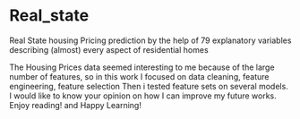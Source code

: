 # Real_state
Real State housing Pricing prediction by the help of 79 explanatory variables describing (almost) every aspect of residential homes

The Housing Prices data seemed interesting to me because of the large number of features, so in this work I focused on data cleaning, feature engineering, feature selection  Then i tested feature sets on several models.
I would like to know your opinion on how I can improve my future works. Enjoy reading! and Happy Learning!
